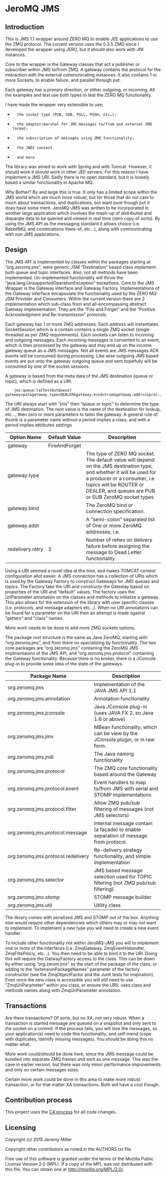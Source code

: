 # JeroMQ JMS

## Introduction

This is JMS 1.1 wrapper around ZERO MQ to enable JEE applications to use the ZMQ protocol. The current version uses the 0.3.5 ZMQ since I developed the wrapper using JERO, but it should also work with JNI instances.

Core to the wrapper is the Gateway classes that act a publisher or subscriber within JMS to/from ZMQ. A gateway contains the protocol for the interaction with the external communicating instances. It also contains 1 or more Sockets, to enable failure, and parallel through put.

Each gateway has a primary direction, or either outgoing, or incoming. All the examples and test use both types to test the ZERO MQ functionality.

I have made the wrapper very extensible to use;
-       the socket type (PUB, SUB, PULL, PUSH, etc…);
-       the adaptor/marshal for JMS messages to/from and external ZMQ format;
-       the subscription of messages using ZMQ functionality;
-       the JNDI context
-       and more.

The library was aimed to work with Spring and with Tomcat. However, it should work it should work in other JEE servers. For this reason I have implement a JMS URI. Sadly there is no open standard, but it is loosely based a similar functionality in Apache MQ.

Why Bother? By and large this is true. It only has a limited scope within the JMS world which are much more robust, but for those that do not care to much about transactions, and duplications, but want pure though put it does have some merit. JeroMQ-JMS was written to be incorporated in another large application which involves the mash-up of distributed and disparate data to be queried and viewed in real time (zero copy of sorts). By using the JMS API as the messaging standard it allows choice (i.e. RabbitMQ, and combinations there-of, etc…), along with communicating with non JMS applications.


## Design

The JMS API is implemented by classes within the packages starting at “org.zeromq.jms”, were generic JSM “Destination” based class implement both queue and topic interfaces. Also, not all methods have been implemented. Un-implemented functionality will throw the  “java.lang.UnsupportedOperationException” exceptions. Core to the JMS Wrapper is the Gateway interface and Gateway Factory. Implementations of the Gateway interface encapsulate the functionality used by the ZERO MQ JSM Provider and Consumers. Within the current version there are 2 implementation which sub-class from and all-encompassing abstract Gateway implementation. They are the “Fire and Forget” and the “Positive Acknowledgment and Re-transmission” protocols.

Each gateway has 1 or more ZMQ addresses. Each address will instantiates SocketSession which is a contain contains a single ZMQ socket (single threaded as per ZMQ requirements). Each sockets can listen to incoming and outgoing messages. Each incoming messages is converted to an event, which is then processed by the gateway and may end up on the income gateway queue as a JMS messages. Not all events are JMS messages ACK events will be consumed during processing. Like wise outgoing JMS based events are put onto the gateway outgoing queue and sent hopefully will be consumed by one of the socket sessions. 

A gateway is based from the meta data of the JMS destination (queue or topic), which is defined as a URI.

```
	jms:queue:latTestOutQueue?gateway=par&gateway.type=DEALER&gateway.bind=true&gateway.addr=inproc://lat_test2&redelivery.retry=3
```


The URI always start with “jms” then “queue or topic” to determine the type of JMS destination. The next value is the name of the destination for lookup, etc…, then zero or more parameters to tailor the gateway. A general rule of thumb is a parameter name without a period implies a class, and with a period implies attributes settings

Option Name | Default Value | Description
--- | --- | ---
gateway | FireAndForget |  
gateway.type | | The type of ZERO MQ socket. The default value will depend on the JMS destination type, and whether it will be used for a producer or a consumer, i.e topics will be ROUTER or DEALER, and queues are PUB or SUB ZeroMQ socket types
gateway.bind | | The ZeroMQ bind or connection specification.
gateway.addr | | A “semi-colon” separated list of  One or more ZeroMQ addresses, i.e.
redelivery.retry | 3 | Number of reties on delivery failure before assigning the message to Dead Letter functionality.

Using a URI seemed a novel idea at the time, and makes TOMCAT context configuration allot easier. A JMS connection has a collection of URIs which is used by the Gateway Factory to construct Gateways for JMS queues and topics. The Factory take the URI and constructs the Gateway based on properties of the URI and “default” values. The factory uses the UriParameter annotation on the classes and methods to initialize a gateway. This also allows for the extension of the library with user specific classes (i.e. protocols, and message adaptors etc…). When no URI annotations can be found for a parameter on the URI then an attempt is made against  “getters” and “class” names.

More work needs to be done to add more ZMQ sockets options.

The package root structure is the same as Java ZeroMQ, starting with “org.zeromq.jms”, and from there on specializing by functionality. The two core packages are “org.zeromq.jms” containing the ZeroMQ JMS implmentaions of the JMS API, and “org.zeromq.jms.protocol” containing the Gateway functionality. Because there is no broker, there is a JConcole plug-in to provide some idea of the state of the gateways.

Package Name | Description
--- | ---
org.zeromq.jms | Implementation of the JAVA JMS API 1.1
org.zeromq.jms.annotation | Annotation functionality
org.zeromq.jms.jconsole | Java JConsole plug-in (uses JAVA FX 2, so Java 1.6 or above)
org.zeromq.jms.jmx | MBean functionality, which can be view by the JConsole plugin, or in raw form.
org.zeromq.jms.jndi | The Java naming functionality
org.zeromq.jms.protocol | The ZMQ core functionality based around the Gateway
org.zeromq.jms.protocol.event | Event handlers to map to/from JMS with serial and STOMP implementations
org.zeromq.jms.protocol.filter | Allow ZMQ pub/sub filtering of messages (not JMS selectors)
org.zeromq.jms.protocol.message | Internal message contain (a façade) to enable separation of message from protocol.
org.zeromq.jms.protocol.redelivery | Re-delivery strategy functionality, and simple implementation
org.zeromq.jms.selector | JMS based message selection used for TOPIC filtering (not ZMQ pub/sub filtering).
org.zeromq.jms.stomp | STOMP message builder
org.zeromq.jms.util | Utility class

The library comes with serialized JMS and STOMP out of the box. Anything else would require other dependencies which others may or may not want to implement. To implement a new type you will need to create a new event handler.

To include other functionality not within JeroMQ-JMS you will to implement one or more of the interfaces (i.e. ZmqGateway, ZmqEventHalandler, ZmqFiltePolciy, etc…). You then need to be able to bind it to the URI. Doing this will require the GatwayFactory access to the class. This can be down by either using “org.zerom.jms” as the start of the package of the class, or adding to the “extensionPackageNames” parameter of the factory constructor (see the ZmqObjectFactor and the Junit tests for inspiration). Even once the new class is accessible you will still need to use “ZmqUriParameter” within you class, or ensure the URIL uses class and methods names along with ZmqUriParameter annotation.


## Transactions

Are there transactions? Of sorts, but no XA, not very robust. When a transaction is started message are queued on a snapshot and only sent to the socket on a commit. If the process fails, you will lose the messages, so your application(s) need to code this functionality, and self-mend (cope with duplicates, identify missing messages). You should be doing this no matter what.

More work could/should be done here, since the JMS message could be bundled into separate ZMQ frames and sent as one message. This was the case in earlier version, but there was only minor performance improvements and only on certain messages sizes.

Certain more work could be done in this area to make more robust transaction, or for that matter XA transactions. Both will have a cost though.

## Contribution process

This project uses the [C4 process](http://rfc.zeromq.org/spec:16) for all code changes.

## Licensing

Copyright (c) 2015 Jeremy Miller

Copyright other contributors as noted in the AUTHORS.txt file.

Free use of this software is granted under the terms of the Mozilla Public License Version 2.0 (MPL). If a copy of the MPL was not distributed with this file, You can obtain one at http://mozilla.org/MPL/2.0/.
